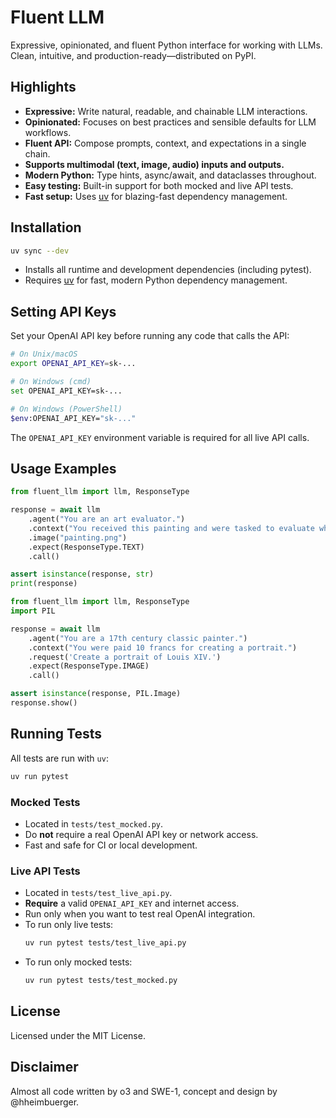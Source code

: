 # Fluent LLM

Expressive, opinionated, and fluent Python interface for working with LLMs. Clean, intuitive, and production-ready—distributed on PyPI.

## Highlights

- **Expressive:** Write natural, readable, and chainable LLM interactions.
- **Opinionated:** Focuses on best practices and sensible defaults for LLM workflows.
- **Fluent API:** Compose prompts, context, and expectations in a single chain.
- **Supports multimodal (text, image, audio) inputs and outputs.**
- **Modern Python:** Type hints, async/await, and dataclasses throughout.
- **Easy testing:** Built-in support for both mocked and live API tests.
- **Fast setup:** Uses [uv](https://github.com/astral-sh/uv) for blazing-fast dependency management.

## Installation

```bash
uv sync --dev
```
- Installs all runtime and development dependencies (including pytest).
- Requires [uv](https://github.com/astral-sh/uv) for fast, modern Python dependency management.

## Setting API Keys

Set your OpenAI API key before running any code that calls the API:

```bash
# On Unix/macOS
export OPENAI_API_KEY=sk-...

# On Windows (cmd)
set OPENAI_API_KEY=sk-...

# On Windows (PowerShell)
$env:OPENAI_API_KEY="sk-..."
```

The `OPENAI_API_KEY` environment variable is required for all live API calls.

## Usage Examples

```python
from fluent_llm import llm, ResponseType

response = await llm
    .agent("You are an art evaluator.")
    .context("You received this painting and were tasked to evaluate whether it's museum-worthy.")
    .image("painting.png")
    .expect(ResponseType.TEXT)
    .call()

assert isinstance(response, str)
print(response)
```

```python
from fluent_llm import llm, ResponseType
import PIL

response = await llm
    .agent("You are a 17th century classic painter.")
    .context("You were paid 10 francs for creating a portrait.")
    .request('Create a portrait of Louis XIV.')
    .expect(ResponseType.IMAGE)
    .call()

assert isinstance(response, PIL.Image)
response.show()
```

## Running Tests

All tests are run with `uv`:

```bash
uv run pytest
```

### Mocked Tests
- Located in `tests/test_mocked.py`.
- Do **not** require a real OpenAI API key or network access.
- Fast and safe for CI or local development.

### Live API Tests
- Located in `tests/test_live_api.py`.
- **Require** a valid `OPENAI_API_KEY` and internet access.
- Run only when you want to test real OpenAI integration.
- To run only live tests:
  ```bash
  uv run pytest tests/test_live_api.py
  ```
- To run only mocked tests:
  ```bash
  uv run pytest tests/test_mocked.py
  ```

## License

Licensed under the MIT License.

## Disclaimer

Almost all code written by o3 and SWE-1, concept and design by @hheimbuerger.
